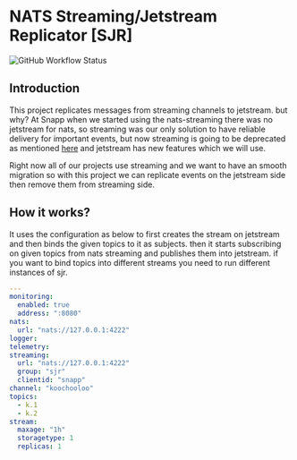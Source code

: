# NATS Streaming/Jetstream Replicator [SJR]

![GitHub Workflow Status](https://img.shields.io/github/workflow/status/snapp-incubator/stan-js-replicator/ci?label=ci&logo=github&style=flat-square)

## Introduction

This project replicates messages from streaming channels to jetstream. but why?
At Snapp when we started using the nats-streaming there was no jetstream for nats,
so streaming was our only solution to have reliable delivery for important events,
but now streaming is going to be deprecated as mentioned [here](https://github.com/nats-io/nats-streaming-server#warning--deprecation-notice-warning) and jetstream
has new features which we will use.

Right now all of our projects use streaming and
we want to have an smooth migration so with this project we can replicate events
on the jetstream side then remove them from streaming side.

## How it works?

It uses the configuration as below to first creates the stream on jetstream and then binds the given topics to it as subjects.
then it starts subscribing on given topics from nats streaming and publishes them into jetstream.
if you want to bind topics into different streams you need to run different instances of sjr.

```yaml
---
monitoring:
  enabled: true
  address: ":8080"
nats:
  url: "nats://127.0.0.1:4222"
logger:
telemetry:
streaming:
  url: "nats://127.0.0.1:4222"
  group: "sjr"
  clientid: "snapp"
channel: "koochooloo"
topics:
  - k.1
  - k.2
stream:
  maxage: "1h"
  storagetype: 1
  replicas: 1
```
